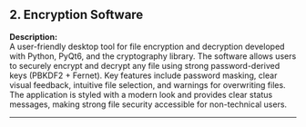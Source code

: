 ## 2. Encryption Software

**Description:**  
A user-friendly desktop tool for file encryption and decryption developed with Python, PyQt6, and the cryptography library. The software allows users to securely encrypt and decrypt any file using strong password-derived keys (PBKDF2 + Fernet). Key features include password masking, clear visual feedback, intuitive file selection, and warnings for overwriting files. The application is styled with a modern look and provides clear status messages, making strong file security accessible for non-technical users.

---